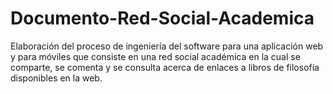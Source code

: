 Documento-Red-Social-Academica
==============================

 Elaboración del proceso de ingeniería del software para una aplicación web y para móviles que consiste en una red social académica en la cual se comparte, se comenta y se consulta acerca de enlaces a libros de filosofía disponibles en la web.
